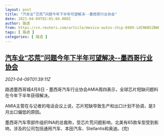 ```yaml
---
layout: post
title: "汽车业“芯荒”问题今年下半年可望解决--墨西哥行业协会"
date: 2021-04-09T02:01:04.000Z
author: 路透
from: https://cn.reuters.com/article/mexico-autos-chip-0409-idCNKBS2BW043
tags: [ 路透 ]
categories: [ 路透 ]
---
```

<!--1617933664000-->
[汽车业“芯荒”问题今年下半年可望解决--墨西哥行业协会](https://cn.reuters.com/article/mexico-autos-chip-0409-idCNKBS2BW043)
------

<div>
<div><i>2021-04-09T01:39:11Z</i></div><p>路透墨西哥城4月8日 - 墨西哥汽车行业协会AMIA周四表示，全球芯片短缺问题料在今年下半年获得解决。</p><p>AMIA主管在与记者的电话会议上说，芯片短缺导致生产和出口计划不协调，是3月出口偏低的原因。</p><p>墨西哥汽车零部件组织INA的总裁称，受芯片荒问题影响，北美有65款车型受到影响，涉及的公司包括通用汽车、本田汽车、Stellantis和奥迪。(完)</p>
</div>
